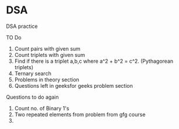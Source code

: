 # DSA
DSA practice


TO Do
1. Count pairs with given sum
2. Count triplets with given sum
3. Find if there is a triplet a,b,c where a^2 + b^2 = c^2. (Pythagorean triplets)
4. Ternary search
5. Problems in theory section
6. Questions left in geeksfor geeks problem section

Questions to do again
1. Count no. of Binary 1's 
2. Two repeated elements from problem from gfg course
3. 
